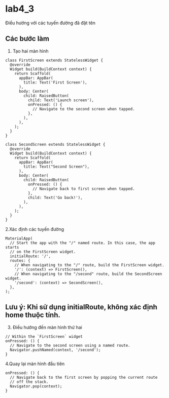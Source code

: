 # lab4_3
Điều hướng với các tuyến đường đã đặt tên

## Các bước làm
1. Tạo hai màn hình
```
class FirstScreen extends StatelessWidget {
  @override
  Widget build(BuildContext context) {
    return Scaffold(
      appBar: AppBar(
        title: Text('First Screen'),
      ),
      body: Center(
        child: RaisedButton(
          child: Text('Launch screen'),
          onPressed: () {
            // Navigate to the second screen when tapped.
          },
        ),
      ),
    );
  }
}

class SecondScreen extends StatelessWidget {
  @override
  Widget build(BuildContext context) {
    return Scaffold(
      appBar: AppBar(
        title: Text("Second Screen"),
      ),
      body: Center(
        child: RaisedButton(
          onPressed: () {
            // Navigate back to first screen when tapped.
          },
          child: Text('Go back!'),
        ),
      ),
    );
  }
}
```
2.Xác định các tuyến đường
```
MaterialApp(
  // Start the app with the "/" named route. In this case, the app starts
  // on the FirstScreen widget.
  initialRoute: '/',
  routes: {
    // When navigating to the "/" route, build the FirstScreen widget.
    '/': (context) => FirstScreen(),
    // When navigating to the "/second" route, build the SecondScreen widget.
    '/second': (context) => SecondScreen(),
  },
);
```
## Lưu ý: Khi sử dụng initialRoute, không xác định  home thuộc tính.
3. Điều hướng đến màn hình thứ hai
```
// Within the `FirstScreen` widget
onPressed: () {
  // Navigate to the second screen using a named route.
  Navigator.pushNamed(context, '/second');
}
```
4.Quay lại màn hình đầu tiên
```// Within the SecondScreen widget
onPressed: () {
  // Navigate back to the first screen by popping the current route
  // off the stack.
  Navigator.pop(context);
}
```
